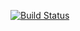 [![Build Status](https://travis-ci.org/marcindb/jwt-moat.svg?branch=master)](https://travis-ci.org/marcindb/jwt-moat)